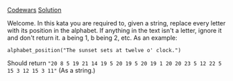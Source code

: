 [Codewars](https://www.codewars.com/kata/replace-with-alphabet-position/javascript)
[Solution](https://repl.it/InN8/0)

Welcome. In this kata you are required to, given a string, replace every letter with its position in the alphabet. If anything in the text isn't a letter, ignore it and don't return it. a being 1, b being 2, etc. As an example:

```alphabet_position("The sunset sets at twelve o' clock.")```

Should return `"20 8 5 19 21 14 19 5 20 19 5 20 19 1 20 20 23 5 12 22 5 15 3 12 15 3 11"` (As a string.)